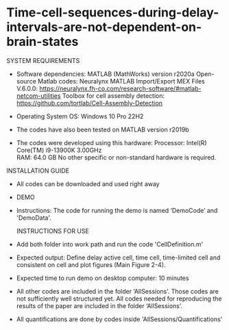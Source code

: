 # Time-cell-sequences-during-delay-intervals-are-not-dependent-on-brain-states

SYSTEM REQUIREMENTS 
- Software dependencies:
MATLAB (MathWorks) version r2020a
Open-source Matlab codes:
Neuralynx MATLAB Import/Export MEX Files V.6.0.0: https://neuralynx.fh-co.com/research-software/#matlab-netcom-utilities
Toolbox for cell assembly detection: https://github.com/tortlab/Cell-Assembly-Detection

- Operating System
OS: Windows 10 Pro 22H2
- The codes have also been tested on MATLAB version r2019b 
- The codes were developed using this hardware:
Processor: Intel(R) Core(TM) i9-13900K 3.00GHz   
RAM: 64.0 GB 
No other specific or non-standard hardware is required.

INSTALLATION GUIDE
- All codes can be downloaded and used right away

- DEMO
- Instructions: The code for running the demo is named ‘DemoCode’ and 'DemoData'.

  INSTRUCTIONS FOR USE
- Add both folder into work path and run the code 'CellDefinition.m'
- Expected output: Define delay active cell, time cell, time-limited cell and consistent on cell and plot figures (Main Figure 2-4).
- Expected time to run demo on desktop computer: 10 minutes
- All other codes are included in the folder ‘AllSessions’. Those codes are not sufficiently well structured yet. All codes needed for reproducing the results of the paper are included in the folder ‘AllSessions’.
- All quantifications are done by codes inside 'AllSessions/Quantifications'
